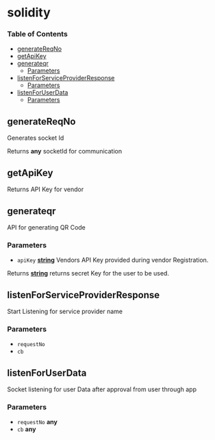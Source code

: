 # solidity
<!-- Generated by documentation.js. Update this documentation by updating the source code. -->

### Table of Contents

-   [generateReqNo][1]
-   [getApiKey][2]
-   [generateqr][3]
    -   [Parameters][4]
-   [listenForServiceProviderResponse][5]
    -   [Parameters][6]
-   [listenForUserData][7]
    -   [Parameters][8]

## generateReqNo

Generates socket Id

Returns **any** socketId for communication

## getApiKey

Returns API Key for vendor

## generateqr

API for generating QR Code

### Parameters

-   `apiKey` **[string][9]** Vendors API Key provided during vendor Registration.

Returns **[string][9]** returns secret Key for the user to be used.

## listenForServiceProviderResponse

Start Listening for service provider name

### Parameters

-   `requestNo`  
-   `cb`  

## listenForUserData

Socket listening for user Data after approval from user through app

### Parameters

-   `requestNo` **any** 
-   `cb` **any** 

[1]: #generatereqno

[2]: #getapikey

[3]: #generateqr

[4]: #parameters

[5]: #listenforserviceproviderresponse

[6]: #parameters-1

[7]: #listenforuserdata

[8]: #parameters-2

[9]: https://developer.mozilla.org/docs/Web/JavaScript/Reference/Global_Objects/String
